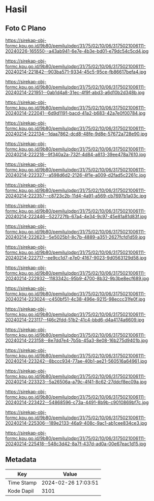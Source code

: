 # Hasil

## Foto C Plano

https://sirekap-obj-formc.kpu.go.id/9b80/pemilu/pdpr/31/75/02/10/06/3175021006111-20240226-165550--a43ab941-6e7e-4b3e-bd01-e79dc54c5cd4.jpg

https://sirekap-obj-formc.kpu.go.id/9b80/pemilu/pdpr/31/75/02/10/06/3175021006111-20240214-221842--903ba571-9334-45c5-95ce-fb86617befa4.jpg

https://sirekap-obj-formc.kpu.go.id/9b80/pemilu/pdpr/31/75/02/10/06/3175021006111-20240214-221951--0ab1d4a8-31ec-4f9f-abd3-a6d10b2d348b.jpg

https://sirekap-obj-formc.kpu.go.id/9b80/pemilu/pdpr/31/75/02/10/06/3175021006111-20240214-222041--6d9d1191-bacd-41a2-b683-42a7e0f00784.jpg

https://sirekap-obj-formc.kpu.go.id/9b80/pemilu/pdpr/31/75/02/10/06/3175021006111-20240214-222134--1daa7862-dcd8-48fe-9d8e-57672a728e90.jpg

https://sirekap-obj-formc.kpu.go.id/9b80/pemilu/pdpr/31/75/02/10/06/3175021006111-20240214-222218--9f340a2a-732f-4d84-a813-39ee478a7610.jpg

https://sirekap-obj-formc.kpu.go.id/9b80/pemilu/pdpr/31/75/02/10/06/3175021006111-20240214-222327--a598d6d2-2126-4f1e-a009-d2fad5c2261c.jpg

https://sirekap-obj-formc.kpu.go.id/9b80/pemilu/pdpr/31/75/02/10/06/3175021006111-20240214-222357--c8723c2b-11d4-4a91-a569-cb7697b1a03c.jpg

https://sirekap-obj-formc.kpu.go.id/9b80/pemilu/pdpr/31/75/02/10/06/3175021006111-20240214-222446--522727fb-67a4-4e34-9c97-45e81a81d83f.jpg

https://sirekap-obj-formc.kpu.go.id/9b80/pemilu/pdpr/31/75/02/10/06/3175021006111-20240214-222623--5e5025b1-8c7b-4889-a351-2627fcfd1d59.jpg

https://sirekap-obj-formc.kpu.go.id/9b80/pemilu/pdpr/31/75/02/10/06/3175021006111-20240214-222717--ee9cc1d7-e7e0-4167-9023-9d0563129d58.jpg

https://sirekap-obj-formc.kpu.go.id/9b80/pemilu/pdpr/31/75/02/10/06/3175021006111-20240214-222932--1183342c-95b9-4700-8b32-9b3be8ecf689.jpg

https://sirekap-obj-formc.kpu.go.id/9b80/pemilu/pdpr/31/75/02/10/06/3175021006111-20240214-223024--c450bf51-4c38-496e-9215-98eccc31fe0f.jpg

https://sirekap-obj-formc.kpu.go.id/9b80/pemilu/pdpr/31/75/02/10/06/3175021006111-20240214-223117--f46c2fdd-51b2-41c4-bbd6-d4a4174a6609.jpg

https://sirekap-obj-formc.kpu.go.id/9b80/pemilu/pdpr/31/75/02/10/06/3175021006111-20240214-223158--8e7dd7e4-7b5b-45a3-8e08-16b275d9401b.jpg

https://sirekap-obj-formc.kpu.go.id/9b80/pemilu/pdpr/31/75/02/10/06/3175021006111-20240214-223242--8bccc934-77ae-40b1-ae21-560516a64961.jpg

https://sirekap-obj-formc.kpu.go.id/9b80/pemilu/pdpr/31/75/02/10/06/3175021006111-20240214-223323--5a26506a-a79c-4f41-8c62-27ddcf8ec09a.jpg

https://sirekap-obj-formc.kpu.go.id/9b80/pemilu/pdpr/31/75/02/10/06/3175021006111-20240214-223422--54868596-c73a-4491-8b9b-c9010869bf7c.jpg

https://sirekap-obj-formc.kpu.go.id/9b80/pemilu/pdpr/31/75/02/10/06/3175021006111-20240214-225306--189e2133-46a9-408c-9ac1-ab1cee834ce3.jpg

https://sirekap-obj-formc.kpu.go.id/9b80/pemilu/pdpr/31/75/02/10/06/3175021006111-20240214-225418--548c3d42-8a7f-437d-ad0a-00e67eac1d15.jpg


## Metadata

| Key        | Value               |
| ---------- | ------------------- |
| Time Stamp | 2024-02-26 17:03:51 |
| Kode Dapil | 3101                |



